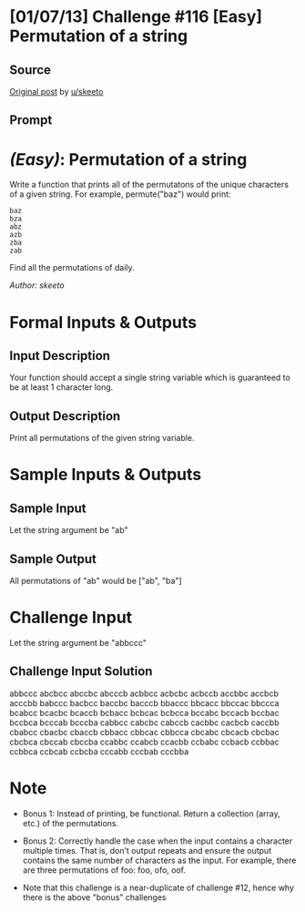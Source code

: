 # [01/07/13] Challenge #116 [Easy] Permutation of a string

## Source

[Original post](https://old.reddit.com/r/dailyprogrammer/comments/164zvs/010713_challenge_116_easy_permutation_of_a_string/) by [u/skeeto](https://old.reddit.com/user/skeeto)

## Prompt


# [](#EasyIcon) *(Easy)*: Permutation of a string
Write a function that prints all of the permutatons of the unique characters of a given string. For example, permute("baz") would print:

    baz
    bza
    abz
    azb
    zba
    zab

Find all the permutations of daily.

*Author: skeeto*
# Formal Inputs & Outputs
## Input Description
Your function should accept a single string variable which is guaranteed to be at least 1 character long.
## Output Description
Print all permutations of the given string variable.
# Sample Inputs & Outputs
## Sample Input
Let the string argument be "ab"
## Sample Output
All permutations of "ab" would be ["ab", "ba"]
# Challenge Input
Let the string argument be "abbccc"
## Challenge Input Solution
abbccc abcbcc abccbc abcccb acbbcc acbcbc acbccb accbbc accbcb acccbb babccc bacbcc baccbc bacccb bbaccc bbcacc bbccac bbccca bcabcc bcacbc bcaccb bcbacc bcbcac bcbcca bccabc bccacb bccbac bccbca bcccab bcccba cabbcc cabcbc cabccb cacbbc cacbcb caccbb cbabcc cbacbc cbaccb cbbacc cbbcac cbbcca cbcabc cbcacb cbcbac cbcbca cbccab cbccba ccabbc ccabcb ccacbb ccbabc ccbacb ccbbac ccbbca ccbcab ccbcba cccabb cccbab cccbba
# Note
* Bonus 1: Instead of printing, be functional. Return a collection (array, etc.) of the permutations.

* Bonus 2: Correctly handle the case when the input contains a character multiple times. That is, don't output repeats and ensure the output contains the same number of characters as the input. For example, there are three permutations of foo: foo, ofo, oof.

* Note that this challenge is a near-duplicate of challenge #12, hence why there is the above "bonus" challenges
